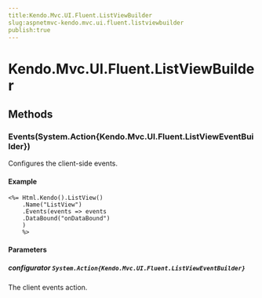 ```yaml
---
title:Kendo.Mvc.UI.Fluent.ListViewBuilder
slug:aspnetmvc-kendo.mvc.ui.fluent.listviewbuilder
publish:true
---
```


# Kendo.Mvc.UI.Fluent.ListViewBuilder

## Methods

### Events(System.Action{Kendo.Mvc.UI.Fluent.ListViewEventBuilder})
Configures the client-side events.

#### Example
    <%= Html.Kendo().ListView()
        .Name("ListView")
        .Events(events => events
        .DataBound("onDataBound")
        )
        %>

#### Parameters

##### configurator `System.Action{Kendo.Mvc.UI.Fluent.ListViewEventBuilder}`
The client events action.